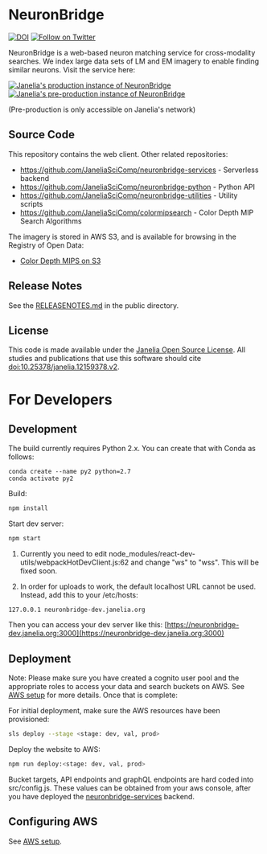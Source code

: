 # NeuronBridge

[![DOI](https://zenodo.org/badge/257408159.svg)](https://zenodo.org/badge/latestdoi/257408159)
[![Follow on Twitter](http://img.shields.io/badge/twitter-%40NeuronBridge-1DA1F2?labelColor=000000&logo=twitter)](https://twitter.com/NeuronBridge)

NeuronBridge is a web-based neuron matching service for cross-modality searches. We index large data sets of LM and EM imagery to enable finding similar neurons. Visit the service here:

[![Janelia's production instance of NeuronBridge](https://img.shields.io/static/v1?style=for-the-badge&logo=&label=&message=View%20Production%20Instance&color=008B94)](https://neuronbridge.janelia.org/)
[![Janelia's pre-production instance of NeuronBridge](https://img.shields.io/static/v1?style=for-the-badge&logo=&label=&message=View%20Pre-production%20Instance&color=84297E)](https://neuronbridge-pre.janelia.org/) 

(Pre-production is only accessible on Janelia's network)


## Source Code

This repository contains the web client. Other related repositories:
* https://github.com/JaneliaSciComp/neuronbridge-services - Serverless backend
* https://github.com/JaneliaSciComp/neuronbridge-python - Python API
* https://github.com/JaneliaSciComp/neuronbridge-utilities - Utility scripts
* https://github.com/JaneliaSciComp/colormipsearch - Color Depth MIP Search Algorithms

The imagery is stored in AWS S3, and is available for browsing in the Registry of Open Data:
* [Color Depth MIPS on S3](https://open.quiltdata.com/b/janelia-flylight-color-depth)

## Release Notes

See the [RELEASENOTES.md](public/RELEASENOTES.md) in the public directory.

## License

This code is made available under the [Janelia Open Source License](LICENSE.md). All studies and publications that use this software should cite [doi:10.25378/janelia.12159378.v2](https://doi.org/10.25378/janelia.12159378.v2).

# For Developers

## Development

The build currently requires Python 2.x. You can create that with Conda as follows:
```
conda create --name py2 python=2.7
conda activate py2
```

Build:
```bash
npm install
```

Start dev server:
```bash
npm start
```

1. Currently you need to edit node_modules/react-dev-utils/webpackHotDevClient.js:62 and change "ws" to "wss". This will be fixed soon.

2. In order for uploads to work, the default localhost URL cannot be used. Instead, add this to your /etc/hosts:
```
127.0.0.1 neuronbridge-dev.janelia.org
```
Then you can access your dev server like this: [https://neuronbridge-dev.janelia.org:3000](https://neuronbridge-dev.janelia.org:3000)

## Deployment

Note: Please make sure you have created a cognito user pool and the appropriate roles to access your data and search buckets on AWS. See [AWS setup](README_AWS.md) for more details. Once that is complete:

For initial deployment, make sure the AWS resources have been provisioned:
```bash
sls deploy --stage <stage: dev, val, prod>
```

Deploy the website to AWS:
```bash
npm run deploy:<stage: dev, val, prod>
```
Bucket targets, API endpoints and graphQL endpoints are hard coded into src/config.js. These values can be obtained from your aws console, after you have deployed the [neuronbridge-services](https://github.com/JaneliaSciComp/neuronbridge-services) backend.

## Configuring AWS

See [AWS setup](README_AWS.md).
